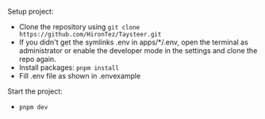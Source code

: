 Setup project:

- Clone the repository using `git clone https://github.com/HironTez/Taysteer.git`
- If you didn't get the symlinks .env in apps/\*/.env, open the terminal as administrator or enable the developer mode in the settings and clone the repo again.
- Install packages: `pnpm install`
- Fill .env file as shown in .envexample

Start the project:
- `pnpm dev`
